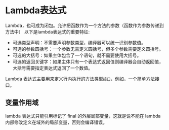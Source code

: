 # Lambda表达式

Lambda，也可成为闭包。允许把函数作为一个方法的参数（函数作为参数传递到方法中）
以下是lambda表达式的重要特征:

 - 可选类型声明：不需要声明参数类型，编译器可以统一识别参数值。
 - 可选的参数圆括号：一个参数无需定义圆括号，但多个参数需要定义圆括号。
 - 可选的大括号：如果主体包含了一个语句，就不需要使用大括号。
 - 可选的返回关键字：如果主体只有一个表达式返回值则编译器会自动返回值，大括号需要指定表达式返回了一个数值。
 
Lambda 表达式主要用来定义行内执行的方法类型`接口`，例如，一个简单方法接口。

## 变量作用域
lambda 表达式只能引用标记了 final 的外层局部变量，这就是说不能在 lambda 内部修改定义在域外的局部变量，否则会编译错误。

